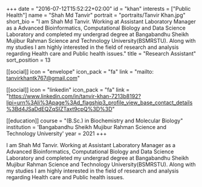 +++
date = "2016-07-12T15:52:22+02:00"
id = "khan"
interests = ["Public Health"]
name = "Shah Md Tanvir"
portrait = "portraits/Tanvir Khan.jpg"
short_bio = "I am Shah Md Tanvir. Working at Assistant Laboratory Manager as a Advanced Bioinformatics, Computational Biology and Data Science Laboratory and completed my undergrad degree at Bangabandhu Sheikh Mujibur Rahman Science and Technology University(BSMRSTU). Along with my studies I am highly interested in the field of research and analysis regarding Health care and Public health issues."
title = "Research Assistant"
sort_position = 13

[[social]]
    icon = "envelope"
    icon_pack = "fa"
    link = "mailto: tanvirkhantk767@gmail.com"


[[social]]
    icon = "linkedin"
    icon_pack = "fa"
    link = "https://www.linkedin.com/in/tanvir-khan-7213b8192?lipi=urn%3Ali%3Apage%3Ad_flagship3_profile_view_base_contact_details%3Bd4JSaDdEQZqSIZTaxt9cpQ%3D%3D"

[[education]]
    course = "(B.Sc.) in Biochemistry and Molecular Biology"
    institution = 'Bangabandhu Sheikh Mujibur Rahman Science and Technology University'
    year = 2021
+++

I am Shah Md Tanvir. Working at Assistant Laboratory Manager as a Advanced Bioinformatics, Computational Biology and Data Science Laboratory and completed my undergrad degree at Bangabandhu Sheikh Mujibur Rahman Science and Technology University(BSMRSTU). Along with my studies I am highly interested in the field of research and analysis regarding Health care and Public health issues.